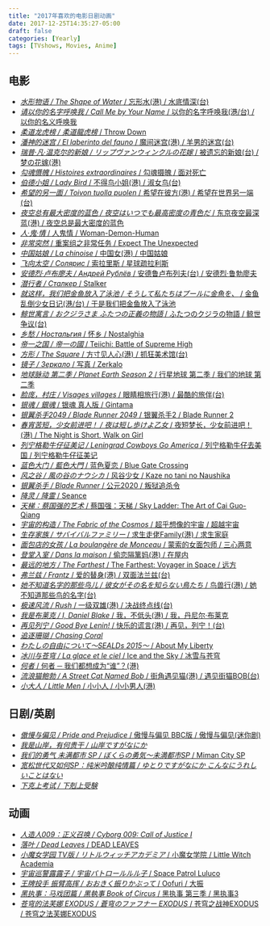 ```yaml
---
title: "2017年喜欢的电影日剧动画"
date: 2017-12-25T14:35:27-05:00
draft: false
categories: [Yearly]
tags: [TVshows, Movies, Anime]
---
```


## 电影
<!--more-->
- [_水形物语 / The Shape of Water_ / 忘形水(港) / 水底情深(台)](https://movie.douban.com/subject/26752852/) 
- [_请以你的名字呼唤我 / Call Me by Your Name_ / 以你的名字呼唤我(港/台) / 以你的名义呼唤我](https://movie.douban.com/subject/26799731/)
- [_柔道龙虎榜 / 柔道龍虎榜_ / Throw Down](https://movie.douban.com/subject/1308796/) 
- [_潘神的迷宫 / El laberinto del fauno_ / 魔间迷宫(港) / 羊男的迷宫(台)](https://movie.douban.com/subject/1767042/) 
- [_瑞普·凡·温克尔的新娘 / リップヴァンウィンクルの花嫁_ / 被遗忘的新娘(台) / 梦の花嫁(港)](https://movie.douban.com/subject/26592040/)
- [_勾魂慑魄 / Histoires extraordinaires_ / 勾魂摄魄 / 面对死亡](https://movie.douban.com/subject/1293858/) 
- [_伯德小姐 / Lady Bird_ / 不得鸟小姐(港) / 淑女鸟(台)](https://movie.douban.com/subject/26588314/) 
- [_希望的另一面 / Toivon tuolla puolen_ / 希望在彼方(港) / 希望在世界另一端(台)](https://movie.douban.com/subject/26678509/) 
- [_夜空总有最大密度的蓝色 / 夜空はいつでも最高密度の青色だ_ / 东京夜空最深蓝(港) / 夜空总是最大密度的蓝色](https://movie.douban.com/subject/26847445/) 
- [_人·鬼·情_ / 人鬼情 / Woman-Demon-Human](https://movie.douban.com/subject/1307320/) 
- [_非常突然_ / 重案组之非常任务 / Expect The Unexpected](https://movie.douban.com/subject/1299782/)
- [_中国姑娘 / La chinoise_ / 中国女(港) / 中国姑娘](https://movie.douban.com/subject/1302589/)
- [_飞向太空 / Солярис_ / 索拉里斯 / 星球疏拉利斯](https://movie.douban.com/subject/1300977/) 
- [_安德烈·卢布廖夫 / Андрей Рублёв_ / 安德鲁卢布列夫(台) / 安德烈·鲁勃廖夫](https://movie.douban.com/subject/1298248/) 
- [_潜行者 / Сталкер_ / Stalker](https://movie.douban.com/subject/1295656/)
- [_就这样，我们把金鱼放入了泳池 / そうして私たちはプールに金魚を、_ / 金鱼乱倒少女日记(港/台) / 于是我们把金鱼放入了泳池](https://movie.douban.com/subject/26966763/)
- [_鲸世寓言 / おクジラさま ふたつの正義の物語_ / ふたつのクジラの物語 / 鲸世争议(台)](https://movie.douban.com/subject/26872561/)
- [_乡愁 / Ностальгия_ / 怀乡 / Nostalghia](https://movie.douban.com/subject/1291556/)
- [_帝一之国 / 帝一の國_ / Teiichi: Battle of Supreme High](https://movie.douban.com/subject/26691320/)
- [_方形 / The Square_ / 方寸见人心(港) / 抓狂美术馆(台)](https://movie.douban.com/subject/26610229/) 
- [_镜子 / Зеркало_ / 写真 / Zerkalo](https://movie.douban.com/subject/1299248/)
- [_地球脉动 第二季 / Planet Earth Season 2_ / 行星地球 第二季 / 我们的地球 第二季](https://movie.douban.com/subject/26733371/)
- [_脸庞，村庄 / Visages villages_ / 眼睛相旅行(港) / 最酷的旅伴(台)](https://movie.douban.com/subject/26764928/) 
- [_银魂 / 銀魂_ / 银魂 真人版 / Gintama](https://movie.douban.com/subject/26816086/) 
- [_银翼杀手2049 / Blade Runner 2049_ / 银翼杀手2 / Blade Runner 2](https://movie.douban.com/subject/10512661/)
- [_春宵苦短，少女前进吧！ / 夜は短し歩けよ乙女_ / 夜短梦长，少女前进吧！(港) / The Night is Short, Walk on Girl](https://movie.douban.com/subject/26935251/) 
- [_列宁格勒牛仔征美记 / Leningrad Cowboys Go America_ / 列宁格勒牛仔去美国 / 列宁格勒牛仔征美记](https://movie.douban.com/subject/1316560/) 
- [_蓝色大门 / 藍色大門_ / 蓝色夏恋 / Blue Gate Crossing](https://movie.douban.com/subject/1308575/) 
- [_风之谷 / 風の谷のナウシカ_ / 风谷少女 / Kaze no tani no Naushika](https://movie.douban.com/subject/1291585/)
- [_银翼杀手 / Blade Runner_ / 公元2020 / 叛狱追杀令](https://movie.douban.com/subject/1291839/) 
- [_降灵 / 降霊_ / Seance](https://movie.douban.com/subject/1764764/)
- [_天梯：蔡国强的艺术_ / 蔡国强：天梯 / Sky Ladder: The Art of Cai Guo-Qiang](https://movie.douban.com/subject/26679188/) 
- [_宇宙的构造 / The Fabric of the Cosmos_ / 超乎想像的宇宙 / 超越宇宙](https://movie.douban.com/subject/10434591/) 
- [_生存家族 / サバイバルファミリー_ / 求生走佬Family(港) / 求生家庭](https://movie.douban.com/subject/26815162/)
- [_面包店的女孩 / La boulangère de Monceau_ / 蒙索的女面包师 / 三心两意](https://movie.douban.com/subject/1394348/) 
- [_登堂入室 / Dans la maison_ / 偷恋隔篱妈(港) / 在屋内](https://movie.douban.com/subject/6537486/)
- [_最远的地方 / The Farthest_ / The Farthest: Voyager in Space / 远方](https://movie.douban.com/subject/27021900/)
- [_弗兰兹 / Frantz_ / 爱的替身(港) / 双面法兰兹(台)](https://movie.douban.com/subject/26616719/) 
- [_她不知道名字的那些鸟儿 / 彼女がその名を知らない鳥たち_ / 鸟兽行(港) / 她不知道那些鸟的名字(台)](https://movie.douban.com/subject/26928304/) 
- [_极速风流 / Rush_ / 一级双雄(港) / 决战终点线(台)](https://movie.douban.com/subject/6803494/) 
- [_我是布莱克 / I, Daniel Blake_ / 我，不低头(港) / 我，丹尼尔·布莱克](https://movie.douban.com/subject/26653676/)
- [_再见列宁 / Good Bye Lenin!_ / 快乐的谎言(港) / 再见，列宁！(台)](https://movie.douban.com/subject/1292055/)
- [_追逐珊瑚 / Chasing Coral_](https://movie.douban.com/subject/26928126/)
- [_わたしの自由について～SEALDs 2015～_ / About My Liberty](https://movie.douban.com/subject/26969012/)
- [_冰川与苍穹 / La glace et le ciel_ / Ice and the Sky / 冰雪与苍穹](https://movie.douban.com/subject/26379094/) 
- [_何者_ / 何者 ─ 我们都想成为“谁”？(港)](https://movie.douban.com/subject/26683353/) 
- [_流浪猫鲍勃 / A Street Cat Named Bob_ / 街角遇见猫(港) / 遇见街猫BOB(台)](https://movie.douban.com/subject/26685451/) 
- [_小大人 / Little Men_ / 小小人 / 小小男人(港)](https://movie.douban.com/subject/26673872/) 

## 日剧/英剧
- [_傲慢与偏见 / Pride and Prejudice_ / 傲慢与偏见 BBC版 / 傲慢与偏见(迷你剧)](https://movie.douban.com/subject/1301174/)
- [_我是山岸，有何贵干 / 山岸ですがなにか_](https://movie.douban.com/subject/27075197/)
- [_我们的勇气 未满都市 SP / ぼくらの勇気～未満都市SP_ / Miman City SP](https://movie.douban.com/subject/27043702/)
- [_宽松世代又如何SP：纯米吟酿纯情篇 / ゆとりですがなにか こんなにうれしいことはない_](https://movie.douban.com/subject/26992240/)
- [_下克上考试 / 下剋上受験_](https://movie.douban.com/subject/26918844/)

## 动画
- [_人造人009：正义召唤 / Cyborg 009: Call of Justice I_](https://movie.douban.com/subject/26974665/)
- [_落叶 / Dead Leaves_ / DEAD LEAVES](https://movie.douban.com/subject/1947265/) 
- [_小魔女学园 TV版 / リトルウィッチアカデミア_ / 小魔女学院 / Little Witch Academia](https://movie.douban.com/subject/26826078/) 
- [_宇宙巡警露露子 / 宇宙パトロールルル子_ / Space Patrol Luluco](https://movie.douban.com/subject/26727250/) 
- [_王牌投手 振臂高挥 / おおきく振りかぶって_ / Oofuri / 大振](https://movie.douban.com/subject/2189090/) 
- [_黑执事：马戏团篇 / 黒執事 Book of Circus_ / 黑执事 第三季 / 黑执事3](https://movie.douban.com/subject/25813409/)
- [_苍穹的法芙娜 EXODUS / 蒼穹のファフナー EXODUS_ / 苍穹之战神EXODUS / 苍穹之法芙娜EXODUS](https://movie.douban.com/subject/19899705/) 